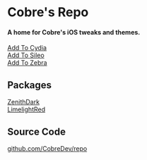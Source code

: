 # Cobre's Repo

#### A home for Cobre's iOS tweaks and themes.

[Add To Cydia](cydia://url/https://cydia.saurik.com/api/share#?source=https://repo.cobre.dev/) </br>
[Add To Sileo](sileo://source/https://repo.cobre.dev/) </br>
[Add To Zebra](zbra://sources/add/https://repo.cobre.dev/)


## Packages
[ZenithDark](depictions/zenithdark) </br>
[LimelightRed](depictions/limelightred)

## Source Code
[github.com/CobreDev/repo](https://github.com/CobreDev/repo)